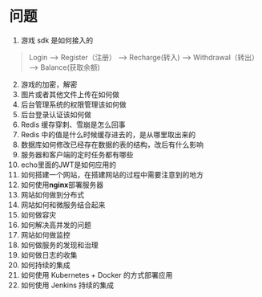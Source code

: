 # 问题

1. 游戏 sdk 是如何接入的

> Login --> Register（注册） --> Recharge(转入) --> Withdrawal（转出） --> Balance(获取余额)

2. 游戏的加密，解密
3. 图片或者其他文件上传在如何做
4. 后台管理系统的权限管理该如何做
5. 后台登录认证该如何做
6. Redis 缓存穿刺、雪崩是怎么回事
7. Redis 中的值是什么时候缓存进去的，是从哪里取出来的
8. 数据库如何修改已经存在数据的表的结构，改后有什么影响
9. 服务器和客户端的定时任务都有哪些
10. echo里面的JWT是如何应用的
11. 如何搭建一个网站，在搭建网站的过程中需要注意到的地方
12. 如何使用**nginx**部署服务器
13. 网站如何做到分布式
14. 网站如何和微服务结合起来
15. 如何做容灾
16. 如何解决高并发的问题
17. 网站如何做监控
18. 如何做服务的发现和治理
19. 如何做日志的收集
20. 如何持续的集成
21. 如何使用 Kubernetes + Docker 的方式部署应用
22. 如何使用 Jenkins 持续的集成